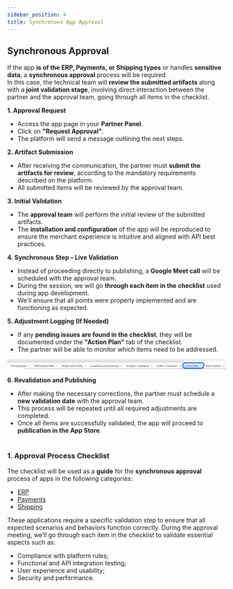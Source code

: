 ```yaml
---
sidebar_position: 4
title: Synchronous App Approval
---
```


## Synchronous Approval

If the app **is of the ERP, Payments, or Shipping types** or handles **sensitive data**, a **synchronous approval** process will be required. <br/>
In this case, the technical team will **review the submitted artifacts** along with a **joint validation stage**, involving direct interaction between the partner and the approval team, going through all items in the checklist.

**1. Approval Request**

- Access the app page in your **Partner Panel**.
- Click on **"Request Approval"**.
- The platform will send a message outlining the next steps.

**2. Artifact Submission**

- After receiving the communication, the partner must **submit the artifacts for review**, according to the mandatory requirements described on the platform.
- All submitted items will be reviewed by the approval team.

**3. Initial Validation**

- The **approval team** will perform the initial review of the submitted artifacts.
- The **installation and configuration** of the app will be reproduced to ensure the merchant experience is intuitive and aligned with API best practices.

**4. Synchronous Step – Live Validation**

- Instead of proceeding directly to publishing, a **Google Meet call** will be scheduled with the approval team.
- During the session, we will go **through each item in the checklist** used during app development.
- We'll ensure that all points were properly implemented and are functioning as expected.

**5. Adjustment Logging (If Needed)**

- If any **pending issues are found in the checklist**, they will be documented under the **"Action Plan"** tab of the checklist.
- The partner will be able to monitor which items need to be addressed.

![Action Plan](../../../../../static/img/en/action-plan.png "Action Plan")
<br/>

**6. Revalidation and Publishing**

- After making the necessary corrections, the partner must schedule a **new validation date** with the approval team.
- This process will be repeated until all required adjustments are completed.
- Once all items are successfully validated, the app will proceed to **publication in the App Store**.
  <br/><br/>

### 1. Approval Process Checklist

The checklist will be used as a **guide** for the **synchronous approval** process of apps in the following categories:

<ul>
    <li><a href="https://docs.google.com/spreadsheets/d/1J9FTlACvdOXYeigZ3F1DpR9ZUkntEaTWZhD5aVxVWhI/edit?usp=sharing" target="_blank">ERP</a></li>
    <li><a href="https://docs.google.com/spreadsheets/d/14K4y3GTYL-NDhHQOP1XTe-Clsh-UcFC6aevyVq59CoY/edit?usp=sharing" target="_blank">Payments</a></li>
    <li><a href="https://docs.google.com/spreadsheets/d/1dgKY2Ze9ZB4bqIXDuGiJzdVCCNEZgtO7BodrunRGowI/edit?usp=sharing" target="_blank">Shipping</a></li>
</ul>

These applications require a specific validation step to ensure that all expected scenarios and behaviors function correctly.
During the approval meeting, we’ll go through each item in the checklist to validate essential aspects such as:

- Compliance with platform rules;
- Functional and API integration testing;
- User experience and usability;
- Security and performance.
